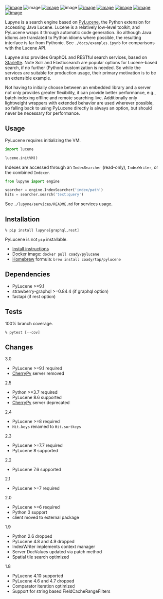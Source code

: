[![image](https://img.shields.io/pypi/v/lupyne.svg)](https://pypi.org/project/lupyne/)
![image](https://img.shields.io/pypi/pyversions/lupyne.svg)
[![image](https://pepy.tech/badge/lupyne)](https://pepy.tech/project/lupyne)
![image](https://img.shields.io/pypi/status/lupyne.svg)
[![image](https://github.com/coady/lupyne/workflows/build/badge.svg)](https://github.com/coady/lupyne/actions)
[![image](https://codecov.io/gh/coady/lupyne/branch/main/graph/badge.svg)](https://codecov.io/gh/coady/lupyne/)
[![image](https://github.com/coady/lupyne/workflows/codeql/badge.svg)](https://github.com/coady/lupyne/security/code-scanning)
[![image](https://img.shields.io/badge/code%20style-black-000000.svg)](https://pypi.org/project/black/)
[![image](http://mypy-lang.org/static/mypy_badge.svg)](http://mypy-lang.org/)

Lupyne is a search engine based on [PyLucene](http://lucene.apache.org/pylucene/), the Python extension for accessing Java Lucene. Lucene is a relatively low-level toolkit, and PyLucene wraps it through automatic code generation. So although Java idioms are translated to Python idioms where possible, the resulting interface is far from Pythonic. See `./docs/examples.ipynb` for comparisons with the Lucene API.

Lupyne also provides GraphQL and RESTful search services, based on [Starlette](https://www.starlette.io). Note Solr and Elasticsearch are popular options for Lucene-based search, if no further (Python) customization is needed. So while the services are suitable for production usage, their primary motivation is to be an extensible example.

Not having to initially choose between an embedded library and a server not only provides greater flexibility, it can provide better performance, e.g., batch indexing offline and remote searching live. Additionally only lightweight wrappers with extended behavior are used wherever possible, so falling back to using PyLucene directly is always an option, but should never be necessary for performance.

## Usage
PyLucene requires initializing the VM.

```python
import lucene

lucene.initVM()
```

Indexes are accessed through an `IndexSearcher` (read-only), `IndexWriter`, or the combined `Indexer`.

```python
from lupyne import engine

searcher = engine.IndexSearcher('index/path')
hits = searcher.search('text:query')
```

See `./lupyne/services/README.md` for services usage.

## Installation
```console
% pip install lupyne[graphql,rest]
```

PyLucene is not `pip` installable.
* [Install instructions](http://lucene.apache.org/pylucene/install.html)
* [Docker](https://hub.docker.com) image: `docker pull coady/pylucene`
* [Homebrew](https://brew.sh) formula: `brew install coady/tap/pylucene`

## Dependencies
* PyLucene >=9.1
* strawberry-graphql >=0.84.4 (if graphql option)
* fastapi (if rest option)

## Tests
100% branch coverage.

```console
% pytest [--cov]
```

## Changes
3.0

* PyLucene >=9.1 required
* [CherryPy](https://cherrypy.org) server removed

2.5

* Python >=3.7 required
* PyLucene 8.6 supported
* [CherryPy](https://cherrypy.org) server deprecated

2.4

* PyLucene >=8 required
* `Hit.keys` renamed to `Hit.sortkeys`

2.3

* PyLucene >=7.7 required
* PyLucene 8 supported

2.2

* PyLucene 7.6 supported

2.1

* PyLucene >=7 required

2.0

* PyLucene >=6 required
* Python 3 support
* client moved to external package

1.9

* Python 2.6 dropped
* PyLucene 4.8 and 4.9 dropped
* IndexWriter implements context manager
* Server DocValues updated via patch method
* Spatial tile search optimized

1.8

* PyLucene 4.10 supported
* PyLucene 4.6 and 4.7 dropped
* Comparator iteration optimized
* Support for string based FieldCacheRangeFilters

